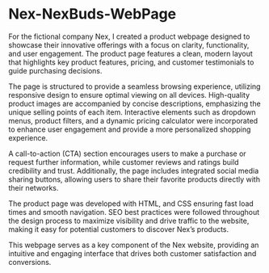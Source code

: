 # Nex-NexBuds-WebPage

For the fictional company Nex, I created a product webpage designed to showcase their innovative offerings with a focus on clarity, functionality, and user engagement. The product page features a clean, modern layout that highlights key product features, pricing, and customer testimonials to guide purchasing decisions.

The page is structured to provide a seamless browsing experience, utilizing responsive design to ensure optimal viewing on all devices. High-quality product images are accompanied by concise descriptions, emphasizing the unique selling points of each item. Interactive elements such as dropdown menus, product filters, and a dynamic pricing calculator were incorporated to enhance user engagement and provide a more personalized shopping experience.

A call-to-action (CTA) section encourages users to make a purchase or request further information, while customer reviews and ratings build credibility and trust. Additionally, the page includes integrated social media sharing buttons, allowing users to share their favorite products directly with their networks.

The product page was developed with HTML, and CSS ensuring fast load times and smooth navigation. SEO best practices were followed throughout the design process to maximize visibility and drive traffic to the website, making it easy for potential customers to discover Nex’s products.

This webpage serves as a key component of the Nex website, providing an intuitive and engaging interface that drives both customer satisfaction and conversions.
